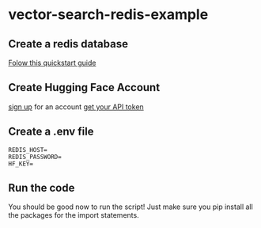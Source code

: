 # vector-search-redis-example
## Create a redis database
[Folow this quickstart guide](https://redis.com/try-free/)
## Create Hugging Face Account
[sign up](https://huggingface.co/) for an account
[get your API token](https://huggingface.co/docs/api-inference/quicktour#get-your-api-token)
## Create a .env file
    REDIS_HOST=
    REDIS_PASSWORD=
    HF_KEY=
## Run the code
You should be good now to run the script! Just make sure you pip install all the packages for the import statements.
